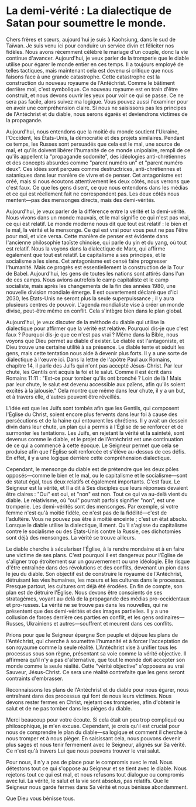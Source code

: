 # La demi-vérité : La dialectique de Satan pour soumettre le monde.  

Chers frères et sœurs, aujourd'hui je suis à Kaohsiung, dans le sud de Taïwan. Je suis venu ici pour conduire un service divin et féliciter nos fidèles. Nous avons récemment célébré le mariage d'un couple, donc la vie continue d'avancer. Aujourd'hui, je veux parler de la tromperie que le diable utilise pour égarer le monde entier en ces temps. Il a toujours employé de telles tactiques, mais maintenant cela est devenu si critique que nous faisons face à une grande catastrophe. Cette catastrophe est la construction du nouveau royaume de l'Antéchrist. Comme le bâtiment derrière moi, c'est symbolique. Ce nouveau royaume est en train d'être construit, et nous devons ouvrir les yeux pour voir ce qui se passe. Ce ne sera pas facile, alors suivez ma logique. Vous pouvez aussi l'examiner pour en avoir une compréhension claire. Si nous ne saisissons pas les principes de l'Antéchrist et du diable, nous serons égarés et deviendrons victimes de la propagande.

Aujourd'hui, nous entendons que la moitié du monde soutient l'Ukraine, l'Occident, les États-Unis, la démocratie et des projets similaires. Pendant ce temps, les Russes sont persuadés que cela est le mal, une source de mal, et qu'ils doivent libérer l'humanité de ce monde unipolaire, rempli de ce qu'ils appellent la "propagande sodomite", des idéologies anti-chrétiennes et des concepts absurdes comme "parent numéro un" et "parent numéro deux". Ces idées sont perçues comme destructrices, anti-chrétiennes et sataniques dans leur manière de vivre et de penser. Cet antagonisme est créé, mais si nous écoutons attentivement les deux côtés, nous verrons que c'est faux. Ce que les gens disent, ce que nous entendons dans les médias et ce qui est réellement fait ne correspondent pas. Les deux côtés nous mentent—pas des mensonges directs, mais des demi-vérités.

Aujourd'hui, je veux parler de la différence entre la vérité et la demi-vérité. Nous vivons dans un monde mauvais, et le mal signifie ce qui n'est pas vrai, ce qui est relatif. Le monde moderne nous dit que tout est relatif : le bien et le mal, la vérité et le mensonge. Ce qui est vrai pour vous peut ne pas l'être pour moi, et vice versa. Cette manière de penser est évidente dans l'ancienne philosophie taoïste chinoise, qui parle du yin et du yang, où tout est relatif. Nous la voyons dans la dialectique de Marx, qui affirme également que tout est relatif. Le capitalisme a ses principes, et le socialisme a les siens. Cet antagonisme est censé faire progresser l'humanité. Mais ce progrès est essentiellement la construction de la Tour de Babel. Aujourd'hui, les gens de toutes les nations sont attirés dans l'un de ces camps. Nous avions autrefois le camp capitaliste et le camp socialiste, mais après les changements de la fin des années 1980, une nouvelle division mondiale émerge. Il est ouvertement déclaré que d'ici 2030, les États-Unis ne seront plus la seule superpuissance ; il y aura plusieurs centres de pouvoir. L'agenda mondialiste vise à créer un monde divisé, peut-être même en conflit. Cela s'intègre bien dans le plan global.

Aujourd'hui, je veux discuter de la méthode du diable qui utilise la dialectique pour affirmer que la vérité est relative. Pourquoi dis-je que c'est faux ? Pourquoi dis-je que ce n'est pas vrai ? Même dans la Bible, nous voyons que Dieu permet au diable d'exister. Le diable est l'antagoniste, et Dieu trouve une certaine utilité à sa présence. Le diable tente et séduit les gens, mais cette tentation nous aide à devenir plus forts. Il y a une sorte de dialectique à l'œuvre ici. Dans la lettre de l'apôtre Paul aux Romains, chapitre 14, il parle des Juifs qui n'ont pas accepté Jésus-Christ. Par leur chute, les Gentils ont acquis la foi et le salut. Comme il est écrit dans Romains 11:11 : "Est-ce pour tomber qu'ils ont bronché ? Loin de là ! Mais par leur chute, le salut est devenu accessible aux païens, afin qu'ils soient excités à la jalousie." Cela montre que même dans leur chute, il y a un but, et à travers elle, d'autres peuvent être réveillés.

L'idée est que les Juifs sont tombés afin que les Gentils, qui composent l'Église du Christ, soient encore plus fervents dans leur foi à cause des persécutions et de la haine qui entourent les chrétiens. Il y avait un dessein divin dans leur chute, un plan qui a permis à l'Église de se renforcer et de surmonter les tentations. Les Juifs, en rejetant la vérité et la sainteté, sont devenus comme le diable, et le projet de l'Antéchrist est une continuation de ce qui a commencé à cette époque. Le Seigneur permet que cela se produise afin que l'Église soit renforcée et s'élève au-dessus de ces défis. En effet, il y a une logique derrière cette compréhension dialectique.

Cependant, le mensonge du diable est de prétendre que les deux pôles opposés—comme le bien et le mal, ou le capitalisme et le socialisme—sont de statut égal, tous deux relatifs et également importants. C'est faux. Le Seigneur est la vérité, et Il a dit à Ses disciples que leurs réponses devaient être claires : "Oui" est oui, et "non" est non. Tout ce qui va au-delà vient du diable. Le relativisme, où "oui" pourrait parfois signifier "non", est une tromperie. Les demi-vérités sont des mensonges. Par exemple, si votre femme n'est qu'à moitié fidèle, ce n'est pas de la fidélité—c'est de l'adultère. Vous ne pouvez pas être à moitié enceinte ; c'est un état absolu. Lorsque le diable utilise la dialectique, il ment. Qu'il s'agisse du capitalisme contre le socialisme ou des États-Unis contre la Russie, ces dichotomies sont déjà des mensonges. La vérité se trouve ailleurs.

Le diable cherche à séculariser l'Église, à la rendre mondaine et à en faire une victime de ses plans. C'est pourquoi il est dangereux pour l'Église de s'aligner trop étroitement sur un gouvernement ou une idéologie. Elle risque d'être entraînée dans des révolutions et des conflits, devenant un pion dans le jeu du diable. Son objectif est de construire le royaume de l'Antéchrist, détruisant les vies humaines, les mœurs et les cultures dans le processus. Presque partout, les cultures ont déjà été érodées. En fin de compte, son plan est de détruire l'Église. Nous devons être conscients de ses stratagèmes, voyant au-delà de la propagande des médias pro-occidentaux et pro-russes. La vérité ne se trouve pas dans les nouvelles, qui ne présentent que des demi-vérités et des images partielles. Il y a une collusion de forces derrière ces parties en conflit, et les gens ordinaires—Russes, Ukrainiens et autres—souffrent et meurent dans ces conflits.

Prions pour que le Seigneur épargne Son peuple et déjoue les plans de l'Antéchrist, qui cherche à soumettre l'humanité et à forcer l'acceptation de son royaume comme la seule réalité. L'Antéchrist vise à unifier tous les processus sous son règne, présentant sa voie comme la vérité objective. Il affirmera qu'il n'y a pas d'alternative, que tout le monde doit accepter son monde comme la seule réalité. Cette "vérité objective" s'opposera au vrai Sauveur, Jésus-Christ. Ce sera une réalité contrefaite que les gens seront contraints d'embrasser.

Reconnaissons les plans de l'Antéchrist et du diable pour nous égarer, nous entraînant dans des processus qui font de nous leurs victimes. Nous devons rester fermes en Christ, rejetant ces tromperies, afin d'obtenir le salut et de ne pas tomber dans les pièges du diable.

Merci beaucoup pour votre écoute. Si cela était un peu trop compliqué ou philosophique, je m'en excuse. Cependant, je crois qu'il est crucial pour nous de comprendre le plan du diable—sa logique et comment il cherche à nous tromper et à nous piéger. En saisissant cela, nous pouvons devenir plus sages et nous tenir fermement avec le Seigneur, alignés sur Sa vérité. Ce n'est qu'à travers Lui que nous pouvons trouver le vrai salut.

Pour nous, il n'y a pas de place pour le compromis avec le mal. Nous détestons tout ce qui s'oppose au Seigneur et se tient avec le diable. Nous rejetons tout ce qui est mal, et nous refusons tout dialogue ou compromis avec lui. La vérité, le salut et la vie sont absolus, pas relatifs. Que le Seigneur nous garde fermes dans Sa vérité et nous bénisse abondamment.

Que Dieu vous bénisse tous.

